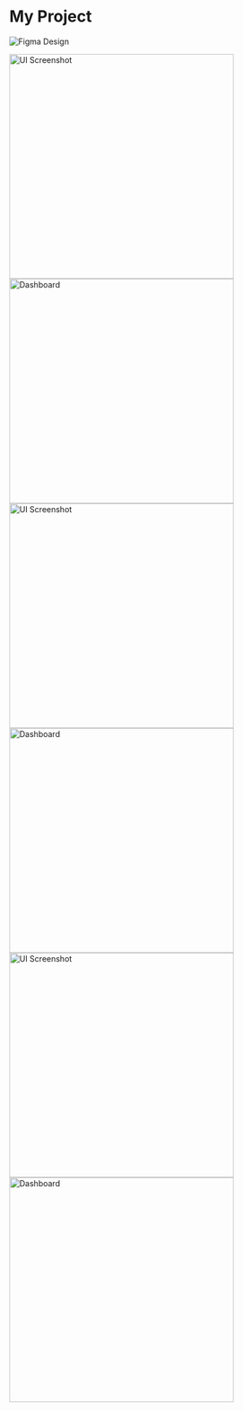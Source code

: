 # My Project



![Figma Design](https://www.figma.com/file/your-figma-link)

<img src="FIGMA_PROTOTYPE/images/img1.png" alt="UI Screenshot" width="400">


<img src="images/img2.png" alt="Dashboard" width="400">

<img src="images/img1.png" alt="UI Screenshot" width="400">

<img src="images/img2.png" alt="Dashboard" width="400">

<img src="images/img1.png" alt="UI Screenshot" width="400">

<img src="images/img2.png" alt="Dashboard" width="400">


